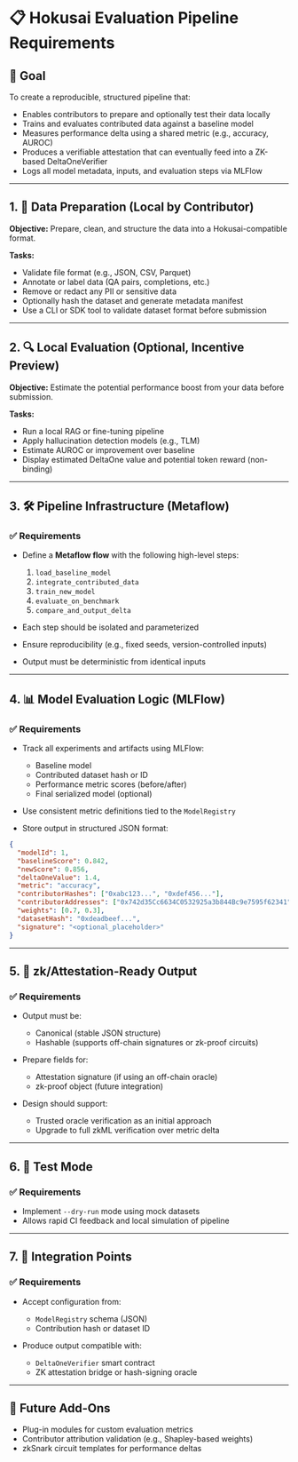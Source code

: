 # 📋 Hokusai Evaluation Pipeline Requirements

## 🎯 Goal

To create a reproducible, structured pipeline that:

- Enables contributors to prepare and optionally test their data locally
- Trains and evaluates contributed data against a baseline model
- Measures performance delta using a shared metric (e.g., accuracy, AUROC)
- Produces a verifiable attestation that can eventually feed into a ZK-based DeltaOneVerifier
- Logs all model metadata, inputs, and evaluation steps via MLFlow

---

## 1. 🧹 Data Preparation (Local by Contributor)

**Objective:** Prepare, clean, and structure the data into a Hokusai-compatible format.

**Tasks:**
- Validate file format (e.g., JSON, CSV, Parquet)
- Annotate or label data (QA pairs, completions, etc.)
- Remove or redact any PII or sensitive data
- Optionally hash the dataset and generate metadata manifest
- Use a CLI or SDK tool to validate dataset format before submission

---

## 2. 🔍 Local Evaluation (Optional, Incentive Preview)

**Objective:** Estimate the potential performance boost from your data before submission.

**Tasks:**
- Run a local RAG or fine-tuning pipeline
- Apply hallucination detection models (e.g., TLM)
- Estimate AUROC or improvement over baseline
- Display estimated DeltaOne value and potential token reward (non-binding)

---

## 3. 🛠 Pipeline Infrastructure (Metaflow)

### ✅ Requirements

- Define a **Metaflow flow** with the following high-level steps:
  1. `load_baseline_model`
  2. `integrate_contributed_data`
  3. `train_new_model`
  4. `evaluate_on_benchmark`
  5. `compare_and_output_delta`

- Each step should be isolated and parameterized
- Ensure reproducibility (e.g., fixed seeds, version-controlled inputs)
- Output must be deterministic from identical inputs

---

## 4. 📊 Model Evaluation Logic (MLFlow)

### ✅ Requirements

- Track all experiments and artifacts using MLFlow:
  - Baseline model
  - Contributed dataset hash or ID
  - Performance metric scores (before/after)
  - Final serialized model (optional)

- Use consistent metric definitions tied to the `ModelRegistry`

- Store output in structured JSON format:

```json
{
  "modelId": 1,
  "baselineScore": 0.842,
  "newScore": 0.856,
  "deltaOneValue": 1.4,
  "metric": "accuracy",
  "contributorHashes": ["0xabc123...", "0xdef456..."],
  "contributorAddresses": ["0x742d35Cc6634C0532925a3b844Bc9e7595f62341", "0x6C3e007f281f6948b37c511a11E43c8026d2F069"],
  "weights": [0.7, 0.3],
  "datasetHash": "0xdeadbeef...",
  "signature": "<optional_placeholder>"
}
```

---

## 5. 🔐 zk/Attestation-Ready Output

### ✅ Requirements

- Output must be:
  - Canonical (stable JSON structure)
  - Hashable (supports off-chain signatures or zk-proof circuits)

- Prepare fields for:
  - Attestation signature (if using an off-chain oracle)
  - zk-proof object (future integration)

- Design should support:
  - Trusted oracle verification as an initial approach
  - Upgrade to full zkML verification over metric delta

---

## 6. 🧪 Test Mode

### ✅ Requirements

- Implement `--dry-run` mode using mock datasets
- Allows rapid CI feedback and local simulation of pipeline

---

## 7. 🧩 Integration Points

### ✅ Requirements

- Accept configuration from:
  - `ModelRegistry` schema (JSON)
  - Contribution hash or dataset ID

- Produce output compatible with:
  - `DeltaOneVerifier` smart contract
  - ZK attestation bridge or hash-signing oracle

---

## 🧠 Future Add-Ons

- Plug-in modules for custom evaluation metrics
- Contributor attribution validation (e.g., Shapley-based weights)
- zkSnark circuit templates for performance deltas